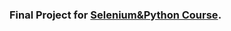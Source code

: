 <h3>Final Project for <a href="https://stepik.org/course/575/syllabus">Selenium&Python Course</a>.</h3>

